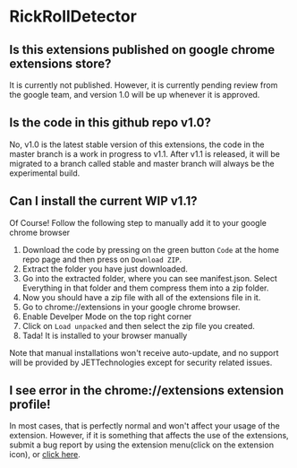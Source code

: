 # RickRollDetector

## Is this extensions published on google chrome extensions store?

It is currently not published. However, it is currently pending review from the google team, and version 1.0 will be up whenever it is approved. 

## Is the code in this github repo v1.0?

No, v1.0 is the latest stable version of this extensions, the code in the master branch is a work in progress to v1.1. After v1.1 is released, it will be migrated to a branch called stable and master branch will always be the experimental build.

## Can I install the current WIP v1.1?

Of Course! Follow the following step to manually add it to your google chrome browser

1. Download the code by pressing on the green button `Code` at the home repo page and then press on `Download ZIP`.
2. Extract the folder you have just downloaded.
3. Go into the extracted folder, where you can see manifest.json. Select Everything in that folder and them compress them into a zip folder.
4. Now you should have a zip file with all of the extensions file in it.
5. Go to chrome://extensions in your google chrome browser.
6. Enable Develper Mode on the top right corner
7. Click on `Load unpacked` and then select the zip file you created.
8. Tada! It is installed to your browser manually

Note that manual installations won't receive auto-update, and no support will be provided by JETTechnologies except for security related issues.

## I see error in the chrome://extensions extension profile!

In most cases, that is perfectly normal and won't affect your usage of the extension. However, if it is something that affects the use of the extensions, submit a bug report by using the extension menu(click on the extension icon), or [click here](https://forms.gle/wXihhprFn6PpxbGq8).